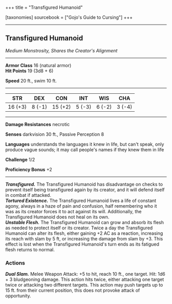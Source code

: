 +++
title = "Transfigured Humanoid"

[taxonomies]
sourcebook = ["Gojo's Guide to Cursing"]
+++

<div class="statblock">

___
## Transfigured Humanoid
*Medium Monstrosity, Shares the Creator's Alignment*

___
**Armor Class** 16 (natural armor)  
**Hit Points** 19 (3d8 + 6)  

**Speed** 20 ft., swim 10 ft.  

___
|STR|DEX|CON|INT|WIS|CHA|
|:---:|:---:|:---:|:---:|:---:|:---:|
|16 (+3)|8 (-1)|15 (+2)|5 (-3)|6 (-2)|3 (-4)|
___
**Damage Resistances** necrotic  

**Senses** darkvision 30 ft., Passive Perception 8  

**Languages** understands the languages it knew in life, but can't speak, only produce vague sounds; it may call people's names if they knew them in life  


<div class=proficiency-bonus>

**Challenge** 1/2

**Proficiency Bonus** +2

</div>

___
***Transfigured.*** The Transfigured Humanoid has disadvantage on checks to prevent itself being transfigured again by its creator, and it will defend itself in combat if attacked.  
***Tortured Existence.*** The Transfigured Humanoid lives a life of constant agony, always in a haze of pain and confusion, half remembering who it was as its creator forces it to act against its will. Additionally, the Transfigured Humanoid does not heal on its own.  
***Unstable Flesh.*** The Transfigured Humanoid can grow and absorb its flesh as needed to protect itself or its creator. Twice a day the Transfigured Humanoid can alter its flesh, either gaining +2 AC as a reaction, increasing its reach with slam by 5 ft, or increasing the damage from slam by +3. This effect is lost when the Transfigured Humanoid's turn ends as its fatigued flesh returns to normal.  

### Actions
***Dual Slam.*** Melee Weapon Attack: +5 to hit, reach 10 ft., one target. Hit: 1d6 + 3 bludgeoning damage. This action hits twice, either attacking one target twice or attacking two different targets. This action may push targets up to 15 ft. from their current position, this does not provoke attack of opportunity.  

</div>